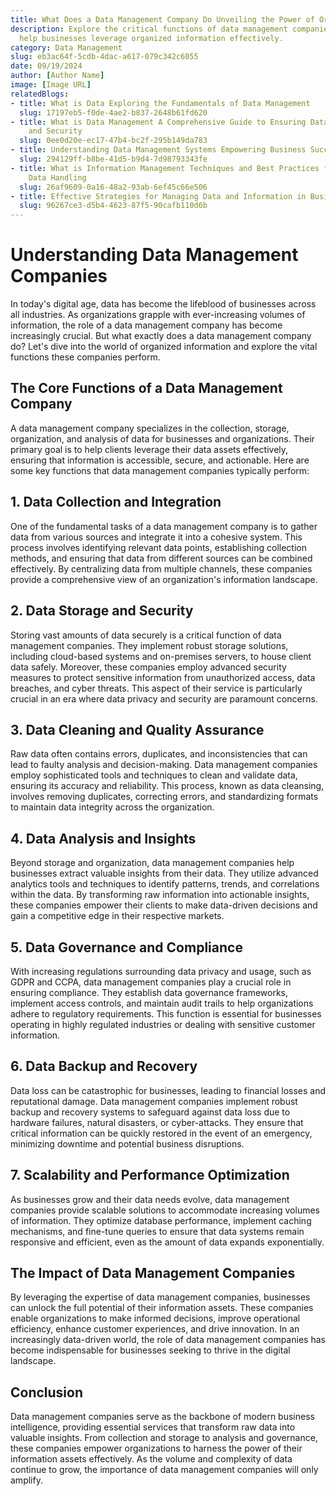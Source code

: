 ```yaml
---
title: What Does a Data Management Company Do Unveiling the Power of Organized Information
description: Explore the critical functions of data management companies and how they
  help businesses leverage organized information effectively.
category: Data Management
slug: eb3ac64f-5cdb-4dac-a617-079c342c6055
date: 09/19/2024
author: [Author Name]
image: [Image URL]
relatedBlogs:
- title: What is Data Exploring the Fundamentals of Data Management
  slug: 17197eb5-f0de-4ae2-b837-2648b61fd620
- title: What is Data Management A Comprehensive Guide to Ensuring Data Integrity
    and Security
  slug: 0ee0d20e-ec17-47b4-bc2f-295b149da783
- title: Understanding Data Management Systems Empowering Business Success
  slug: 294129ff-b8be-41d5-b9d4-7d98793343fe
- title: What is Information Management Techniques and Best Practices for Effective
    Data Handling
  slug: 26af9609-0a16-48a2-93ab-6ef45c66e506
- title: Effective Strategies for Managing Data and Information in Business
  slug: 96267ce3-d5b4-4623-87f5-90cafb110d6b
---
```


# Understanding Data Management Companies

In today's digital age, data has become the lifeblood of businesses across all industries. As organizations grapple with ever-increasing volumes of information, the role of a data management company has become increasingly crucial. But what exactly does a data management company do? Let's dive into the world of organized information and explore the vital functions these companies perform.

## The Core Functions of a Data Management Company

A data management company specializes in the collection, storage, organization, and analysis of data for businesses and organizations. Their primary goal is to help clients leverage their data assets effectively, ensuring that information is accessible, secure, and actionable. Here are some key functions that data management companies typically perform:

## 1. Data Collection and Integration

One of the fundamental tasks of a data management company is to gather data from various sources and integrate it into a cohesive system. This process involves identifying relevant data points, establishing collection methods, and ensuring that data from different sources can be combined effectively. By centralizing data from multiple channels, these companies provide a comprehensive view of an organization's information landscape.

## 2. Data Storage and Security

Storing vast amounts of data securely is a critical function of data management companies. They implement robust storage solutions, including cloud-based systems and on-premises servers, to house client data safely. Moreover, these companies employ advanced security measures to protect sensitive information from unauthorized access, data breaches, and cyber threats. This aspect of their service is particularly crucial in an era where data privacy and security are paramount concerns.

## 3. Data Cleaning and Quality Assurance

Raw data often contains errors, duplicates, and inconsistencies that can lead to faulty analysis and decision-making. Data management companies employ sophisticated tools and techniques to clean and validate data, ensuring its accuracy and reliability. This process, known as data cleansing, involves removing duplicates, correcting errors, and standardizing formats to maintain data integrity across the organization.

## 4. Data Analysis and Insights

Beyond storage and organization, data management companies help businesses extract valuable insights from their data. They utilize advanced analytics tools and techniques to identify patterns, trends, and correlations within the data. By transforming raw information into actionable insights, these companies empower their clients to make data-driven decisions and gain a competitive edge in their respective markets.

## 5. Data Governance and Compliance

With increasing regulations surrounding data privacy and usage, such as GDPR and CCPA, data management companies play a crucial role in ensuring compliance. They establish data governance frameworks, implement access controls, and maintain audit trails to help organizations adhere to regulatory requirements. This function is essential for businesses operating in highly regulated industries or dealing with sensitive customer information.

## 6. Data Backup and Recovery

Data loss can be catastrophic for businesses, leading to financial losses and reputational damage. Data management companies implement robust backup and recovery systems to safeguard against data loss due to hardware failures, natural disasters, or cyber-attacks. They ensure that critical information can be quickly restored in the event of an emergency, minimizing downtime and potential business disruptions.

## 7. Scalability and Performance Optimization

As businesses grow and their data needs evolve, data management companies provide scalable solutions to accommodate increasing volumes of information. They optimize database performance, implement caching mechanisms, and fine-tune queries to ensure that data systems remain responsive and efficient, even as the amount of data expands exponentially.

## The Impact of Data Management Companies

By leveraging the expertise of data management companies, businesses can unlock the full potential of their information assets. These companies enable organizations to make informed decisions, improve operational efficiency, enhance customer experiences, and drive innovation. In an increasingly data-driven world, the role of data management companies has become indispensable for businesses seeking to thrive in the digital landscape.

## Conclusion

Data management companies serve as the backbone of modern business intelligence, providing essential services that transform raw data into valuable insights. From collection and storage to analysis and governance, these companies empower organizations to harness the power of their information assets effectively. As the volume and complexity of data continue to grow, the importance of data management companies will only amplify.